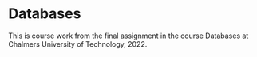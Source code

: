 # Databases

This is course work from the final assignment in the course Databases at Chalmers University of Technology, 2022.

